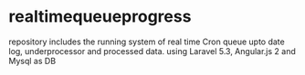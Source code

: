 # realtimequeueprogress
repository includes the running system of real time Cron queue upto date log, underprocessor and processed data. using Laravel 5.3, Angular.js 2 and Mysql as DB
